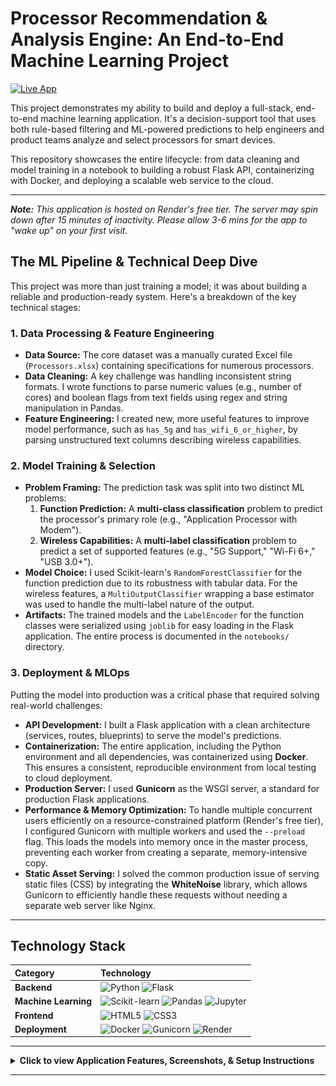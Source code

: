 # Processor Recommendation & Analysis Engine: An End-to-End Machine Learning Project

[![Live App](https://img.shields.io/badge/Live_App-Open-brightgreen?style=flat-square)](https://processor-recom-engine.onrender.com)

This project demonstrates my ability to build and deploy a full-stack, end-to-end machine learning application. It's a decision-support tool that uses both rule-based filtering and ML-powered predictions to help engineers and product teams analyze and select processors for smart devices.

This repository showcases the entire lifecycle: from data cleaning and model training in a notebook to building a robust Flask API, containerizing with Docker, and deploying a scalable web service to the cloud.

---

_**Note:** This application is hosted on Render's free tier. The server may spin down after 15 minutes of inactivity. Please allow 3-6 mins for the app to "wake up" on your first visit._

## The ML Pipeline & Technical Deep Dive

This project was more than just training a model; it was about building a reliable and production-ready system. Here's a breakdown of the key technical stages:

### 1. Data Processing & Feature Engineering
-   **Data Source:** The core dataset was a manually curated Excel file (`Processors.xlsx`) containing specifications for numerous processors.
-   **Data Cleaning:** A key challenge was handling inconsistent string formats. I wrote functions to parse numeric values (e.g., number of cores) and boolean flags from text fields using regex and string manipulation in Pandas.
-   **Feature Engineering:** I created new, more useful features to improve model performance, such as `has_5g` and `has_wifi_6_or_higher`, by parsing unstructured text columns describing wireless capabilities.

### 2. Model Training & Selection
-   **Problem Framing:** The prediction task was split into two distinct ML problems:
    1.  **Function Prediction:** A **multi-class classification** problem to predict the processor's primary role (e.g., "Application Processor with Modem").
    2.  **Wireless Capabilities:** A **multi-label classification** problem to predict a set of supported features (e.g., "5G Support," "Wi-Fi 6+," "USB 3.0+").
-   **Model Choice:** I used Scikit-learn's `RandomForestClassifier` for the function prediction due to its robustness with tabular data. For the wireless features, a `MultiOutputClassifier` wrapping a base estimator was used to handle the multi-label nature of the output.
-   **Artifacts:** The trained models and the `LabelEncoder` for the function classes were serialized using `joblib` for easy loading in the Flask application. The entire process is documented in the `notebooks/` directory.

### 3. Deployment & MLOps
Putting the model into production was a critical phase that required solving real-world challenges:
-   **API Development:** I built a Flask application with a clean architecture (services, routes, blueprints) to serve the model's predictions.
-   **Containerization:** The entire application, including the Python environment and all dependencies, was containerized using **Docker**. This ensures a consistent, reproducible environment from local testing to cloud deployment.
-   **Production Server:** I used **Gunicorn** as the WSGI server, a standard for production Flask applications.
-   **Performance & Memory Optimization:** To handle multiple concurrent users efficiently on a resource-constrained platform (Render's free tier), I configured Gunicorn with multiple workers and used the `--preload` flag. This loads the models into memory once in the master process, preventing each worker from creating a separate, memory-intensive copy.
-   **Static Asset Serving:** I solved the common production issue of serving static files (CSS) by integrating the **WhiteNoise** library, which allows Gunicorn to efficiently handle these requests without needing a separate web server like Nginx.

---

## Technology Stack

| Category | Technology |
| :--- | :--- |
| **Backend** | ![Python](https://img.shields.io/badge/Python-3.10+-blue?style=flat-square&logo=python&logoColor=white) ![Flask](https://img.shields.io/badge/Flask-000000?style=flat-square&logo=flask&logoColor=white) |
| **Machine Learning** | ![Scikit-learn](https://img.shields.io/badge/scikit--learn-%23F7931E.svg?style=flat-square&logo=scikit-learn&logoColor=white) ![Pandas](https://img.shields.io/badge/pandas-%23150458.svg?style=flat-square&logo=pandas&logoColor=white) ![Jupyter](https://img.shields.io/badge/Jupyter-F37626?style=flat-square&logo=Jupyter&logoColor=white) |
| **Frontend** | ![HTML5](https://img.shields.io/badge/html5-%23E34F26.svg?style=flat-square&logo=html5&logoColor=white) ![CSS3](https://img.shields.io/badge/css3-%231572B6.svg?style=flat-square&logo=css3&logoColor=white) |
| **Deployment** | ![Docker](https://img.shields.io/badge/Docker-2496ED?style=flat-square&logo=docker&logoColor=white) ![Gunicorn](https://img.shields.io/badge/Gunicorn-499848?style=flat-square&logo=gunicorn&logoColor=white) ![Render](https://img.shields.io/badge/Render-46E3B7?style=flat-square&logo=render&logoColor=white) |

---

<details>
<summary><strong>Click to view Application Features, Screenshots, & Setup Instructions</strong></summary>

### Features
This application has two main components:

1.  **Recommendation Engine:** Rule-based filtering of processors based on user-defined technical criteria.
2.  **Processor Analyzer (ML-Powered):** AI-powered predictions for a processor's function and wireless capabilities based on its specifications.

### Application Screenshots
| Recommendation Engine | Recommendation Results | Processor Analyzer |
| :---: | :---: | :---: |
| ![Screenshot 1](app_ss_1.png) | ![Screenshot 2](app_ss_2.png) | ![Screenshot 3](app_ss_3.png) |

### Project Structure
```
├── processor-recommendation-engine/
│   ├── app/                # Main Flask application
│   │   ├── static/         # CSS and other static assets
│   │   ├── templates/      # HTML templates
│   │   ├── __init__.py     # Application factory
│   │   ├── routes.py       # Application routes
│   │   └── services.py     # Business logic and data processing
│   ├── data/               # Raw dataset
│   ├── models/             # Trained ML models
│   ├── notebooks/          # Jupyter notebooks for analysis and model training
│   ├── config.py           # Configuration settings
│   ├── requirements.txt    # Python dependencies
│   ├── run.py              # Application entry point
│   └── Dockerfile          # Instructions for building the container image
└── ...
```

### Running the Application
This project can be run locally for development or with Docker to replicate the production environment.

#### Option 1: Running Locally (for Development)
1.  **Clone the repository:**
    ```bash
    git clone https://github.com/MdEhsanulHaqueKanan/processor-recommendation-engine.git
    cd processor-recommendation-engine
    ```
2.  **Create and activate a virtual environment:**
    ```bash
    python -m venv venv
    # On Windows:
    .\venv\Scripts\activate
    # On macOS/Linux:
    source venv/bin/activate
    ```
3.  **Install dependencies:**
    ```bash
    pip install -r requirements.txt
    ```
4.  **Run the Flask development server:**
    ```bash
    python run.py
    ```
5.  Open your browser to `http://127.0.0.1:5000`.

#### Option 2: Running with Docker (Production Environment)
1.  **Prerequisite:** Ensure [Docker Desktop](https://www.docker.com/products/docker-desktop/) is installed and running.
2.  **Clone the repository** and `cd` into it.
3.  **Build the Docker image:** `docker build -t processor-engine .`
4.  **Run the container:** `docker run --rm -p 10000:10000 -e PORT=10000 -e SECRET_KEY='any-secret-key-for-local-testing' processor-engine`
5.  Open your browser to `http://localhost:10000`.

</details>

---
